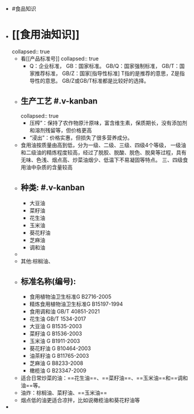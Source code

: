 - #食品知识
- # [[食用油知识]]
  collapsed:: true
	- 看[[产品标准号]]
	  collapsed:: true
		- Q：企业标准，
		  GB：国家标准。
		  GB/Q：国家强制标准，
		  GB/T：国家推荐标准，
		  GB/Z：国家[指导性标准]
		  T指的是推荐的意思，Z是指导性的意思。
		  GB/Z或GB/T标准都是比较好的选择。
	- ## 生产工艺 #.v-kanban
	  collapsed:: true
		- 压榨”：保持了农作物原汁原味，富含维生素，保质期长，没有添加剂和溶剂残留等，但价格更高
		- “浸出”：价格实惠，但损失了很多营养成分。
	- 食用油按质量由高到低，分为一级、二级、三级、四级4个等级，
	  一级油和二级油的精炼程度较高，经过了脱胶、脱酸、脱色、脱臭等过程，具有无味、色浅、烟点高、炒菜油烟少、低温下不易凝固等特点。
	  三、四级食用油中杂质的含量较高
	- ## 种类: #.v-kanban
		- 大豆油
		- 菜籽油
		- 花生油
		- 玉米油
		- 葵花籽油
		- 芝麻油
		- 调和油
	-
	- 其他:棕榈油、
	- ## 标准名称(编号):
		- 食用植物油卫生标准G B2716-2005
		- 精炼食用植物油卫生标准G B15197-1994
		- 食用调和油 GB/T 40851-2021
		- 花生油 GB/T 1534-2017
		- 大豆油 G B1535-2003
		- 菜籽油 G B1536-2003
		- 玉米油 G B1911-2003
		- 葵花籽油 G B10464-2003
		- 油茶籽油 G B11765-2003
		- 芝麻油 G B8233-2008
		- 橄榄油 G B23347-2009
	- 适合日常炒菜的油：==花生油==、==菜籽油==、==玉米油==和==调和油==等。
	- 油炸：棕榈油、菜籽油、==玉米油==
	- 烟点低的油更适合凉拌，比如说橄榄油和葵花籽油等
-